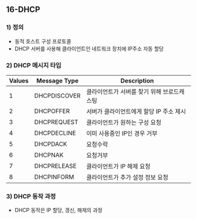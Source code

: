 ## 16-DHCP
### 1) 정의
- 동적 호스트 구성 프로토콜
- DHCP 서버를 사용해 클라이언트인 네트워크 장치에 IP주소 자동 할당
### 2) DHCP 메시지 타입
|Values|Message Type|Description|
|---|---|---|
|1|DHCPDISCOVER|클라이언트가 서버를 찾기 위해 브로드캐스팅|
|2|DHCPOFFER|서버가 클라이언트에게 할당 IP 주소 제시|
|3|DHCPREQUEST|클라이언트가 원하는 구성 요청|
|4|DHCPDECLINE|이미 사용중인 IP인 경우 거부|
|5|DHCPDACK|요청수락|
|6|DHCPNAK|요청거부|
|7|DHCPRELEASE|클라이언트가 IP 해제 요청|
|8|DHCPINFORM|클라이언트가 추가 설정 정보 요청|
### 3) DHCP 동작 과정
- DHCP 동작은 IP 할당, 갱신, 해제의 과정